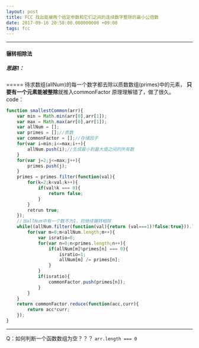 ```yaml
---
layout: post
title: FCC 找出能被两个给定参数和它们之间的连续数字整除的最小公倍数
date: 2017-09-16 20:58:00.000000000 +09:00
tags: fcc
---
```

***
#### 辗转相除法

##### 思路1：
=====
待求数组(allNum)的每一个数字都去除以质数数组(primes)中的元素，
**只要有一个元素能被整除**就推入commonFactor
原理理解错了，做了很久。
code：
```javascript
function smallestCommon(arr){
	var min = Math.min(arr[0],arr[1]);
	var max = Math.max(arr[0],arr[1]);
	var allNum = [];
	var primes = [];//质数
	var commonFactor = [];//存储因子
	for(var i=min;i<=max;i++){
		allNum.push(i);//生成最小到最大值之间的所有数
	}
	for(var j=2;j<=max;j++){
		primes.push(j);
	}
	primes = primes.filter(function(val){
		for(k=2;k<val;k++){
			if(val%k === 0){
				return false;
			}
		}
		retrun true;
	});
	//当allNum中有一个数不为1，则继续辗转相除
	while((allNum.filter(function(val){return (val===1)?false:true})).length>0){
		for(var m=0;m<allNum.length;m++){
			var isratio=0;
			for(var n=0;n<primes.length;n++){
				if(allNum[m]%primes[n] === 0){
					isratio=1;
					allNum[m] /= primes[n];
				}
			}
			if(isratio){
				commonFactor.push(primes[n]);
			}
		}
	}
	return commonFactor.reduce(function(acc,curr){
		return acc*curr;
	});
}
```
***
Q：如何判断一个函数数组为空？？？
`arr.length === 0`
